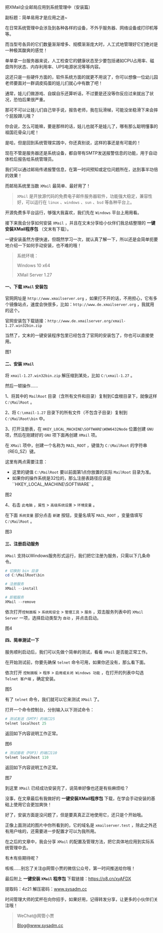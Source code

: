 把XMail企业邮局应用到系统管理中（安装篇）

副标题：简单易用才是应用之道~



在日常系统管理中会涉及到各种各样的设备，不外乎服务器、网络设备或打印机等等。

而当型号各异的它们数量渐渐增多、规模渐渐庞大时，人工式地管理好它们绝对是一种极其酸爽的感觉！

单单拿一台服务器来说，人工检查它的健康状态至少要包括诸如CPU占用率、磁盘阵列状态、内存利用率、UPS电源状况等等内容。

这还只是一些硬件方面的，软件系统方面的就更不用说了，你可以想像一位幼儿园老师要面对一群调皮捣蛋的娃儿们就心中有数了吧！

通常，娃儿们做游戏、自娱自乐还算听话，不过要是还没等你反应过来就出了状况，恐怕后果很严重。

那可不可以让娃儿们自己举手说，报告老师，我在玩滑梯，可能没坐稳滑下来会摔个屁股蹲儿哦？

你会说，怎么可能嘛，要是那样的话，娃儿也就不是娃儿了，哪有那么聪明懂事的祖国花骨朵儿呢！

是哈，但是回到系统管理实践中，你还真别说，这样的事还是有可能的！



现在不管是服务器还是系统设备，都自带有SMTP发送报警信息的功能，用于自动体检后报告给系统管理员。

我们可以通过邮局传递报警信息，在第一时间预知或定位问题所在，达到事半功倍的效果！

而邮局系统里当数 `XMail` 最简单、最好用了！

> `XMail` 是开放源代码的免费电子邮件服务器软件，功能强大稳定，兼容性好，可以运行在 `linux` 、`windows` 、`sun` 、`bsd` 等各种平台上。

开源免费多平台运行，够强大我喜欢，我们先在 `Windows` 平台上用用看。

接下来我会分享如何安装 `XMail` ，并且在文末分享给小伙伴们我总结整理的 **一键安装XMail程序包** （文末有下载）。

一键安装虽然方便快速，但既然学习一次，就认真了解一下，所以还是会简单扼要地介绍一下如何手动安装，也不难的哦！



> 系统环境：
>
> Windows 10 x64
>
> XMail Server 1.27



#### 一、下载 `XMail` 安装包

官网网址是 `http://www.xmailserver.org` ，如果打不开的话，不用担心，它有多个镜像站点，速度会快很多，比如：`http://www.de.xmailserver.org` ，我就用的这个。

官网安装包下载链接：`http://www.de.xmailserver.org/xmail-1.27.win32bin.zip`

当然了，文末的一键安装程序包里已经包含了官网的安装包了，你也可以直接使用。

图1



#### 二、安装 `XMail`

将 `xmail-1.27.win32bin.zip` 解压缩到某处，比如 `C:\xmail-1.27` 。

然后一顿操作......



1、将其中的 `MailRoot` 目录（含所有文件和目录）复制到C盘根目录下，就像这样 `C:\MailRoot` 。



2、将 `C:\xmail-1.27` 目录下的所有文件（不包含子目录）复制到 `C:\MailRoot\bin` 中。



3、打开注册表，在 `HKEY_LOCAL_MACHINE\SOFTWARE\WOW6432Node` 位置创建 `GNU` 项，然后在刚建好的 `GNU` 项下面再创建 `XMail` 项。

在 `XMail` 项中，创建一个名称为 `MAIL_ROOT` ，键值为 `C:\MailRoot` 的字符串（REG_SZ）键。

这里有两点需要注意：

* 这里的键值 `C:\MailRoot` 要以前面第1点你放置的实际 `MailRoot` 目录为准。
* 如果你的操作系统是32位的，那么注册表路径应该是 ``HKEY_LOCAL_MACHINE\SOFTWARE` 。

图2



4、右击 `此电脑` ，`属性` > `高级系统设置` > `环境变量` 。

在下面 `系统变量` 部分点击 `新建` 按钮，变量名填写 `MAIL_ROOT` ，变量值填写 `C:\MailRoot` 。

图3



#### 三、注册启动服务

`XMail` 支持以Windows服务形式运行，我们把它注册为服务，只需以下几条命令。

```powershell
# 切换到 bin 目录
cd C:\MailRoot\bin

# 注册服务
XMail --install

# 卸载服务
XMail --remove
```



依次打开`控制面板` > `系统和安全` > `管理工具` > `服务` ，双击服务列表中的 `XMail Server` 一项，选择启动类型为 `自动` ，并点击启动。

图4



#### 四、简单测试一下

服务顺利启动后，我们可以先做个简单的测试，看看 `XMail` 是否能正常工作。

在开始测试前，你要先确保 `telnet` 命令可用，如果你还没有，那么看下面。

依次打开 `控制面板` > `程序` > `启用或关闭 Windows 功能` ，在打开的列表中勾选 `Telnet 客户端` ，确定安装。

图5



有了 `telnet` 命令，我们就可以它来测试 `XMail` 了。

打开一个命令控制台，分别输入以下测试命令：



```powershell
# 测试发送（SMTP）的端口25
telnet localhost 25
```

返回如下内容说明工作正常。

图6



```powershell
# 测试接收（POP3）的端口110
telnet localhost 110
```

返回如下内容说明工作正常。

图7



到这里 `XMail` 已经成功安装完了，说简单好像也还是有些麻烦哈？

没事，在文章最后有我做好的 **一键安装XMail程序包** 下载，在学会手动安装的基础上使用它会更加爽快！



好了，安装方面是没问题了，但是要真真正正地使用它，还只是个开始哦。

正像上面测试的图片中你所看到的，它的域名是 `xmailserver.test` ，除此之外还有用户啥的，还需要进一步配置才可以为我所用。

在之后的文章中，我会分享 `XMail` 的配置及管理方法，把它具体地应用到实际系统管理中去。

有木有些期待呢？

咳咳......别忘了关注@网管小贾的微信公众号，第一时间推送给你哦！



最后附上 **一键安装 `XMail` 程序包** 下载链接：https://o8.cn/xyAFDX

提取码：4z21    解压密码：www.sysadm.cc

时间管理大师的奖杯在向你招手，如果好用，记得转发分享，让更多的小伙伴们关注哦！

> WeChat@网管小贾
>
> Blog@www.sysadm.cc



